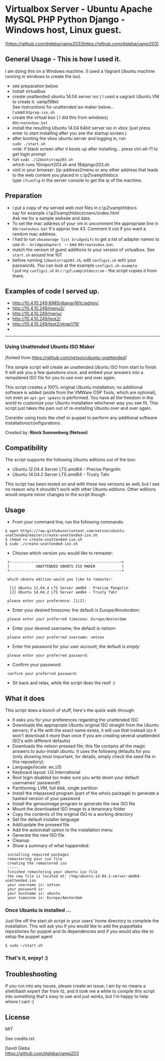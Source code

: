 # Virtualbox Server - Ubuntu Apache MySQL PHP Python Django - Windows host, Linux guest.

[https://github.com/dgleba/vamp203](https://github.com/dgleba/vamp203)

## General Usage - This is how I used it.

I am doing this on a Windows machine. (I used a Vagrant Ubuntu machine running in windows to create the iso).

- see preparation below.
- Install virtualbox
- create unattended ubuntu 14.04 server iso ( I used a vagrant Ubuntu VM to create it. vamp198e)   
      See instructions for unattended iso maker below...  
      I used `03prep-iso.sh`  
- create the virtual box  ( I did this from windows)  
  `09createvbox.bat`
- install the resulting Ubuntu 14.04 64bit server iso in vbox (just press enter to start installing after you see the startup screen.)  
- after booting the vbox ubuntu server and logging in, run   
	`sudo ./start.sh`  
  note: if black screen after it boots up after installing...  press ctrl-alt-f1 to get login prompt 
- run  `sudo ./12bootstrap203.sh`   
    which runs 15import203.sh and 18django203.sh
- visit in your browser: [ip-address]/menu or any other address that leads to the web content you placed in c:\p2\vamp\htdocs  
  type `ifconfig` in the server console to get the ip of the machine.

## Preparation

- I put a copy of my served web root files in c:\p2\vamp\htdocs  
    say for example c:\p2\vamp\htdocs\menu\index.html   
	Ask me for a sample website and data. 
- To set the mac address of your vm in uncomment the appropriate line in `09createvbox.bat` It's approx line 43. Comment it out if you want a random mac address.
- I had to run `vboxmanage list bridgedifs`  to get a list of adapter names to use in  `--bridgeadapter1 `  --  see `09createvbox.bat`.  
- match the version of guest additions to your version of virtualbox. See `start.sh` around line 107.    
- before running `12bootstrap203.sh`, edit `configv1.sh` with your passwords. You can look at the example `configv1.sh.example`.   
  	I put my `configv1.sh` in `c:\p2\vamp\htdocs\vm`   - the script copies it from there.
  


## Examples of code I served up.

- http://10.4.10.249:8985/django161c/admin/
- http://10.4.10.249/menu2/
- http://10.4.10.249/menu/
- http://10.4.10.249/test2/
- http://10.4.10.249/test2/strap179/
- 


_____________


### Using Unattended Ubuntu ISO Maker

[forked from https://github.com/netson/ubuntu-unattended]

This simple script will create an unattended Ubuntu ISO from start to finish. It will ask you a few questions once, and embed your answers into a remastered ISO file for you to use over and over again.

This script creates a 100% original Ubuntu installation; no additional software is added (aside from the VMWare OSP Tools, which are optional), not even an ```apt-get update``` is performed. You have all the freedom in the world to customize your Ubuntu installation whichever way you see fit. This script just takes the pain out of re-installing Ubuntu over and over again.

Consider using tools like chef or puppet to perform any additional software installations/configurations. 

Created by: **Rinck Sonnenberg (Netson)**

## Compatibility

The script supports the following Ubuntu editions out of the box:

* Ubuntu 12.04.4 Server LTS amd64 - Precise Pangolin
* Ubuntu 14.04.2 Server LTS amd64 - Trusty Tahr

This script has been tested on and with these two versions as well, but I see no reason why it shouldn't work with other Ubuntu editions. Other editions would require minor changes to the script though.

## Usage

* From your command line, run the following commands:

```
$ wget https://raw.githubusercontent.com/netson/ubuntu-unattended/master/create-unattended-iso.sh
$ chmod +x create-unattended-iso.sh
$ sudo ./create-unattended-iso.sh
```

* Choose which version you would like to remaster:

```
 +---------------------------------------------------+
 |            UNATTENDED UBUNTU ISO MAKER            |
 +---------------------------------------------------+

 which ubuntu edition would you like to remaster:

  [1] Ubuntu 12.04.4 LTS Server amd64 - Precise Pangolin
  [2] Ubuntu 14.04.2 LTS Server amd64 - Trusty Tahr

 please enter your preference: [1|2]:
```

* Enter your desired timezone; the default is *Europe/Amsterdam*:

```
 please enter your preferred timezone: Europe/Amsterdam
```

* Enter your desired username; the default is *netson*:

```
 please enter your preferred username: netson
```

* Enter the password for your user account; the default is *empty*

```
 please enter your preferred password:
```

* Confirm your password:

```
 confirm your preferred password:
```

* Sit back and relax, while the script does the rest! :)

## What it does

This script does a bunch of stuff, here's the quick walk-through:

* It asks you for your preferences regarding the unattended ISO
* Downloads the appropriate Ubuntu original ISO straight from the Ubuntu servers; if a file with the exact name exists, it will use that instead (so it won't download it more than once if you are creating several unattended ISO's with different defaults)
* Downloads the netson preseed file; this file contains all the magic answers to auto-install ubuntu. It uses the following defaults for you (only showing most important, for details, simply check the seed file in this repository):
 * Language/locale: en_US
 * Keyboard layout: US International
 * Root login disabled (so make sure you write down your default usernames' password!)
 * Partitioning: LVM, full disk, single partition
* Install the mkpasswd program (part of the whois package) to generate a hashed version of your password
* Install the genisoimage program to generate the new ISO file
* Mount the downloaded ISO image to a temporary folder
* Copy the contents of the original ISO to a working directory
* Set the default installer language
* Add/update the preseed file
* Add the autoinstall option to the installation menu
* Generate the new ISO file
* Cleanup
* Show a summary of what happended:

```  
 installing required packages
 remastering your iso file
 creating the remastered iso
 -----
 finished remastering your ubuntu iso file
 the new file is located at: /tmp/ubuntu-14.04.2-server-amd64-unattended.iso
 your username is: netson
 your password is: 
 your hostname is: ubuntu
 your timezone is: Europe/Amsterdam
```

### Once Ubuntu is installed ...

Just fire off the start.sh script in your users' home directory to complete the installation. This will ask you if you would like to add the puppetlabs repositories for puppet and its dependencies and if you would also like to setup the puppet agent

```$ sudo ~/start.sh``` 

### That's it, enjoy! :)

## Troubleshooting

If you run into any issues, please create an issue; I am by no means a shell/bash expert (far from it), and it took me a while to compile this script into something that's easy to use and just works, but I'm happy to help where I can! :)

## License
MIT

See credits.txt  

David Gleba  
https://github.com/dgleba/vamp203  
